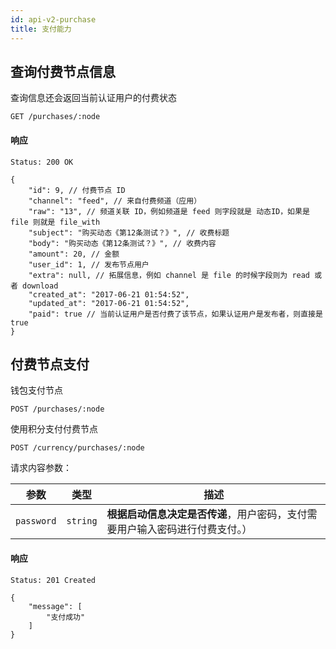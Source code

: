 ```yaml
---
id: api-v2-purchase
title: 支付能力
---
```


## 查询付费节点信息

查询信息还会返回当前认证用户的付费状态

```
GET /purchases/:node
```

#### 响应

```
Status: 200 OK
```

```json5
{
    "id": 9, // 付费节点 ID
    "channel": "feed", // 来自付费频道（应用）
    "raw": "13", // 频道关联 ID，例如频道是 feed 则字段就是 动态ID，如果是 file 则就是 file_with
    "subject": "购买动态《第12条测试？》", // 收费标题
    "body": "购买动态《第12条测试？》", // 收费内容
    "amount": 20, // 金额
    "user_id": 1, // 发布节点用户
    "extra": null, // 拓展信息，例如 channel 是 file 的时候字段则为 read 或者 download
    "created_at": "2017-06-21 01:54:52",
    "updated_at": "2017-06-21 01:54:52",
    "paid": true // 当前认证用户是否付费了该节点，如果认证用户是发布者，则直接是 true
}
```

## 付费节点支付

钱包支付节点

```
POST /purchases/:node
```
使用积分支付付费节点

```
POST /currency/purchases/:node
```

请求内容参数：

| 参数 | 类型 | 描述 |
|----|----|----|
| `password` | `string` | **根据启动信息决定是否传递**，用户密码，支付需要用户输入密码进行付费支付。） |

#### 响应

```
Status: 201 Created
```
```
{
    "message": [
        "支付成功"
    ]
}
```